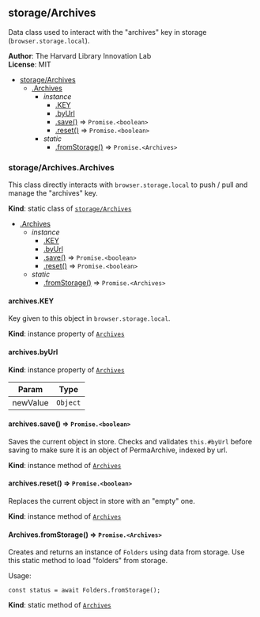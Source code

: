 <a name="module_storage/Archives"></a>

## storage/Archives
Data class used to interact with the "archives" key in storage (`browser.storage.local`).

**Author**: The Harvard Library Innovation Lab  
**License**: MIT  

* [storage/Archives](#module_storage/Archives)
    * [.Archives](#module_storage/Archives.Archives)
        * _instance_
            * [.KEY](#module_storage/Archives.Archives+KEY)
            * [.byUrl](#module_storage/Archives.Archives+byUrl)
            * [.save()](#module_storage/Archives.Archives+save) ⇒ <code>Promise.&lt;boolean&gt;</code>
            * [.reset()](#module_storage/Archives.Archives+reset) ⇒ <code>Promise.&lt;boolean&gt;</code>
        * _static_
            * [.fromStorage()](#module_storage/Archives.Archives.fromStorage) ⇒ <code>Promise.&lt;Archives&gt;</code>

<a name="module_storage/Archives.Archives"></a>

### storage/Archives.Archives
This class directly interacts with `browser.storage.local` to push / pull and manage the "archives" key.

**Kind**: static class of [<code>storage/Archives</code>](#module_storage/Archives)  

* [.Archives](#module_storage/Archives.Archives)
    * _instance_
        * [.KEY](#module_storage/Archives.Archives+KEY)
        * [.byUrl](#module_storage/Archives.Archives+byUrl)
        * [.save()](#module_storage/Archives.Archives+save) ⇒ <code>Promise.&lt;boolean&gt;</code>
        * [.reset()](#module_storage/Archives.Archives+reset) ⇒ <code>Promise.&lt;boolean&gt;</code>
    * _static_
        * [.fromStorage()](#module_storage/Archives.Archives.fromStorage) ⇒ <code>Promise.&lt;Archives&gt;</code>

<a name="module_storage/Archives.Archives+KEY"></a>

#### archives.KEY
Key given to this object in `browser.storage.local`.

**Kind**: instance property of [<code>Archives</code>](#module_storage/Archives.Archives)  
<a name="module_storage/Archives.Archives+byUrl"></a>

#### archives.byUrl
**Kind**: instance property of [<code>Archives</code>](#module_storage/Archives.Archives)  

| Param | Type |
| --- | --- |
| newValue | <code>Object</code> | 

<a name="module_storage/Archives.Archives+save"></a>

#### archives.save() ⇒ <code>Promise.&lt;boolean&gt;</code>
Saves the current object in store.
Checks and validates `this.#byUrl` before saving to make sure it is an object of PermaArchive, indexed by url.

**Kind**: instance method of [<code>Archives</code>](#module_storage/Archives.Archives)  
<a name="module_storage/Archives.Archives+reset"></a>

#### archives.reset() ⇒ <code>Promise.&lt;boolean&gt;</code>
Replaces the current object in store with an "empty" one.

**Kind**: instance method of [<code>Archives</code>](#module_storage/Archives.Archives)  
<a name="module_storage/Archives.Archives.fromStorage"></a>

#### Archives.fromStorage() ⇒ <code>Promise.&lt;Archives&gt;</code>
Creates and returns an instance of `Folders` using data from storage.
Use this static method to load "folders" from storage.

Usage:
```
const status = await Folders.fromStorage();
```

**Kind**: static method of [<code>Archives</code>](#module_storage/Archives.Archives)  
